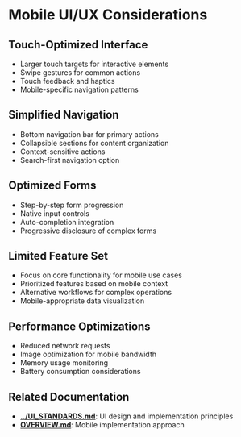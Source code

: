 
# Mobile UI/UX Considerations

## Touch-Optimized Interface
- Larger touch targets for interactive elements
- Swipe gestures for common actions
- Touch feedback and haptics
- Mobile-specific navigation patterns

## Simplified Navigation
- Bottom navigation bar for primary actions
- Collapsible sections for content organization
- Context-sensitive actions
- Search-first navigation option

## Optimized Forms
- Step-by-step form progression
- Native input controls
- Auto-completion integration
- Progressive disclosure of complex forms

## Limited Feature Set
- Focus on core functionality for mobile use cases
- Prioritized features based on mobile context
- Alternative workflows for complex operations
- Mobile-appropriate data visualization

## Performance Optimizations
- Reduced network requests
- Image optimization for mobile bandwidth
- Memory usage monitoring
- Battery consumption considerations

## Related Documentation

- **[../UI_STANDARDS.md](../UI_STANDARDS.md)**: UI design and implementation principles
- **[OVERVIEW.md](OVERVIEW.md)**: Mobile implementation approach
